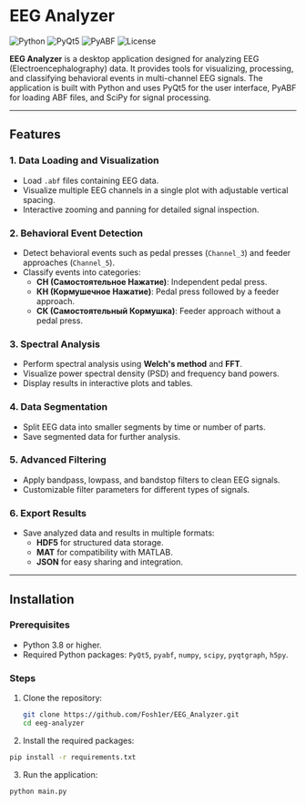 # EEG Analyzer

![Python](https://img.shields.io/badge/Python-3.8%2B-blue)
![PyQt5](https://img.shields.io/badge/PyQt5-5.15%2B-green)
![PyABF](https://img.shields.io/badge/PyABF-2.3%2B-orange)
![License](https://img.shields.io/badge/License-MIT-yellow)

**EEG Analyzer** is a desktop application designed for analyzing EEG (Electroencephalography) data. It provides tools for visualizing, processing, and classifying behavioral events in multi-channel EEG signals. The application is built with Python and uses PyQt5 for the user interface, PyABF for loading ABF files, and SciPy for signal processing.

---

## Features

### 1. **Data Loading and Visualization**
   - Load `.abf` files containing EEG data.
   - Visualize multiple EEG channels in a single plot with adjustable vertical spacing.
   - Interactive zooming and panning for detailed signal inspection.

### 2. **Behavioral Event Detection**
   - Detect behavioral events such as pedal presses (`Channel_3`) and feeder approaches (`Channel_5`).
   - Classify events into categories:
     - **СН (Самостоятельное Нажатие)**: Independent pedal press.
     - **КН (Кормушечное Нажатие)**: Pedal press followed by a feeder approach.
     - **СК (Самостоятельный Кормушка)**: Feeder approach without a pedal press.

### 3. **Spectral Analysis**
   - Perform spectral analysis using **Welch's method** and **FFT**.
   - Visualize power spectral density (PSD) and frequency band powers.
   - Display results in interactive plots and tables.

### 4. **Data Segmentation**
   - Split EEG data into smaller segments by time or number of parts.
   - Save segmented data for further analysis.

### 5. **Advanced Filtering**
   - Apply bandpass, lowpass, and bandstop filters to clean EEG signals.
   - Customizable filter parameters for different types of signals.

### 6. **Export Results**
   - Save analyzed data and results in multiple formats:
     - **HDF5** for structured data storage.
     - **MAT** for compatibility with MATLAB.
     - **JSON** for easy sharing and integration.

---

## Installation

### Prerequisites
- Python 3.8 or higher.
- Required Python packages: `PyQt5`, `pyabf`, `numpy`, `scipy`, `pyqtgraph`, `h5py`.

### Steps
1. Clone the repository:
   ```bash
   git clone https://github.com/Fosh1er/EEG_Analyzer.git
   cd eeg-analyzer
   ```
2. Install the required packages:
  ```bash
  pip install -r requirements.txt
  ```
3. Run the application:
  ```bash
  python main.py
  ```
